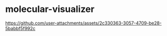 # molecular-visualizer
https://github.com/user-attachments/assets/2c330363-3057-4709-be28-5babbf5f992c

